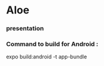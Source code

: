 # Aloe

### presentation

### Command to build for Android :

<p>expo build:android -t app-bundle</p>

